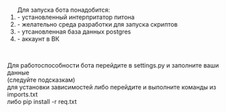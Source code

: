 <ol>Для запуска бота понадобится:
 <li>- установленный интерпритатор питона</li>
 <li>- желательно среда разработки для запуска скриптов</li>
 <li>- утсановленная база данных postgres</li>
 <li>- аккаунт в ВК</li></ol>
<br>
<p>Для работоспособности бота перейдите в settings.py и заполните ваши данные <br>
(следуйте подсказкам)<br>
для установки зависимостей либо перейдите и выполните команды из imports.txt<br>
либо pip install -r req.txt</p>